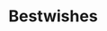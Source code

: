 # Bestwishes
<html> 
  
<head>
  <style>
:root {
  --primary-color: #ff00ff;
  --secondary-color: #00ffff;
  --text-color: #fff;
}

body {
  margin: 0;
  padding: 0;
  background-color: #000;
  background: url('https://images.unsplash.com/photo-1503264116251-35a269479413?auto=format&fit=crop&w=1950&q=80') no-repeat center center fixed;
  background-size: cover;
      
  color: var(--text-color);
  font-family: "Poppins", sans-serif;
  min-height: 100vh;
  display: flex;
  flex-direction: column;
  align-items: center;
  justify-content: center;
  overflow: hidden;
  position: relative;
  transition: background-color 2s ease;
}

body.sad-theme {
  background-color: #1a1a2e;
}

.sad-theme .wishes {
  color: #a5a5a5;
}

.sad-theme .star {
  animation: slowTwinkle 4s infinite;
}

@keyframes slowTwinkle {
  0%,
  100% {
    opacity: 0.1;
  }

  50% {
    opacity: 0.3;
  }
}

.stars {
  position: fixed;
  top: 0;
  left: 0;
  width: 100%;
  height: 100%;
  pointer-events: none;
  z-index: 0;
}

.star {
  position: absolute;
  background: #fff;
  border-radius: 50%;
  animation: twinkle var(--duration) infinite;
}

@keyframes twinkle {
  0%,
  100% {
    opacity: 0.2;
  }

  50% {
    opacity: 1;
  }
}

.start-btn,
.choice-btn {
  padding: 15px 30px;
  font-size: 20px;
  background: rgba(255, 255, 255, 0.1);
  backdrop-filter: blur(10px);
  border: 2px solid rgba(255, 255, 255, 0.5);
  border-radius: 10px;
  color: white;
  cursor: pointer;
  transition: all 0.3s ease;
  z-index: 2;
}

.start-btn {
  animation: glow 2s infinite;
}

.choice-btn {
  margin: 10px;
  font-size: 18px;
  opacity: 0;
}

.start-btn:hover,
.choice-btn:hover {
  background: rgba(255, 255, 255, 0.2);
  border-color: rgba(255, 255, 255, 0.8);
  box-shadow: 0 0 20px rgba(255, 255, 255, 0.3);
  transform: translateY(-2px);
}

@keyframes glow {
  0% {
    box-shadow: 0 0 20px rgba(255, 0, 255, 0.5);
  }

  50% {
    box-shadow: 0 0 40px rgba(255, 0, 255, 0.8);
  }

  100% {
    box-shadow: 0 0 20px rgba(255, 0, 255, 0.5);
  }
}

.hidden {
  display: none;
}

.wishes {
  text-align: center;
  font-size: 24px;
  margin: 20px;
  opacity: 0;
  font-family: "Dancing Script", cursive;
  text-shadow: 0 0 10px rgba(255, 255, 255, 0.3);
}

.emoji {
  position: absolute;
  font-size: 30px;
  pointer-events: none;
  z-index: 1;
}

.neon-text {
  text-shadow: 0 0 10px var(--primary-color), 0 0 20px var(--primary-color),
    0 0 30px var(--primary-color);
}

.message-container {
  max-width: 90%;
  width: 800px;
  text-align: center;
  padding: 30px;
  position: relative;
  z-index: 1;
}

@keyframes floatUp {
  0% {
    transform: translateY(0) translateX(0);
    opacity: 0;
  }

  10% {
    opacity: 1;
  }

  90% {
    opacity: 1;
  }

  100% {
    transform: translateY(-100vh) translateX(var(--random-x));
    opacity: 0;
  }
}

.mute-btn {
  position: fixed;
  bottom: 20px;
  right: 20px;
  width: 50px;
  height: 50px;
  border-radius: 50%;
  background: rgba(255, 255, 255, 0.1);
  backdrop-filter: blur(10px);
  border: 2px solid rgba(255, 255, 255, 0.5);
  color: white;
  font-size: 24px;
  cursor: pointer;
  z-index: 1000;
  display: flex;
  align-items: center;
  justify-content: center;
  transition: all 0.3s ease;
}

.mute-btn:hover {
  background: rgba(255, 255, 255, 0.2);
  transform: scale(1.1);
}

    </style>
</head>
<body id="body" onclick="fullScreen()">
  <div class="stars"></div>
  <button class="start-btn" id="startBtn">Click to Start ✨</button>
  <div id="wishesContainer" class="hidden">
    <div id="wishes" class="wishes"></div>
    <div id="choices" class="hidden">
      <button class="choice-btn" onclick="makeChoice('')">Aunty</button>
      <button class="choice-btn" onclick="makeChoice('bestfriend')">Best Friend</button>
    </div>
  </div>

  <audio id="bgMusic" src="https://hindi.djpunjab.app/load/MLNyCd86wmLEJPdPIiSd8Q==/Badhai%20Ho%20Badhai%20Janm%20Din%20Ki.mp3" loop></audio>
   <audio id="bestFriendMusic" src="https://hindi.djpunjab.app/load/cPnz7r4F4iEtdhKQGvl6Jw==/Yaara%20Teri%20Yaari%20Happy.mp3" loop></audio>

  <button id="muteButton" class="mute-btn">🔊</button>
<script>
    const wishes = [
  "Happiestt 19th Birthdayy Nivyaaaaaa... 🌟",
  "On your special day... ✨",
  "You are as rare and beautiful as the stars ✨",
  "This day is special because you were born on it! 🎂",
  "From your smile to your soul, you glow!💕",
  "Happy Birthday! 😚💕🌸🎂",
  
];

const bestFriendMessages = [
  "Yaara teri yaari ko maine toh khuda mana 🌟",
  "Teri dosti ne mujhe jeena sikhaya hai ✨",
  "Tere jaisa yaar kaha, kaha aisa yarana 💖",
  "Dosti ki hai, nibhani to padegi💕",
  "Koi dhundta hai kisi ko,😚",
  "Koi kisi ka sahara hai 🌟",
  "You're not just my friend Nivyaaaa,",
  "You're my favorite person to annoy! 😋",
  "Let's be Best Friends Forever! 🤗"
];

function createStars() {
  const starsContainer = document.createElement("div");
  starsContainer.className = "stars";
  for (let i = 0; i < 200; i++) {
    const star = document.createElement("div");
    star.className = "star";
    star.style.width = `${Math.random() * 3}px`;
    star.style.height = star.style.width;
    star.style.left = `${Math.random() * 100}%`;
    star.style.top = `${Math.random() * 100}%`;
    star.style.setProperty("--duration", `${Math.random() * 3 + 1}s`);
    starsContainer.appendChild(star);
  }
  document.body.appendChild(starsContainer);
}

function createEmoji() {
  const emojis = ["💖", "🌸", "✨", "🌼", "🎂", "🎈","🌻"];
  const emoji = document.createElement("div");
  emoji.className = "emoji";
  emoji.textContent = emojis[Math.floor(Math.random() * emojis.length)];
  emoji.style.left = Math.random() * window.innerWidth + "px";
  emoji.style.top = "-50px";
  document.body.appendChild(emoji);
  const animation = emoji.animate(
    [
      {
        transform: "translateY(0) rotate(0deg)"
      },
      {
        transform: `translateY(${window.innerHeight + 50}px) rotate(${
          Math.random() * 360
        }deg)`
      }
    ],
    {
      duration: 3000,
      easing: "linear"
    }
  );
  animation.onfinish = () => emoji.remove();
}

function stopAllMusic() {
  const audios = ["bgMusic", "GirlfriendMusic"];
  audios.forEach((id) => {
    const audio = document.getElementById(id);
    if (audio) {
      audio.pause();
      audio.currentTime = 0;
    }
  });
}

function playAudio(audioId) {
  const audio = document.getElementById(audioId);
  if (audio) {
    audio.volume = 0.5;
    audio.play().catch((err) => console.log("Audio play failed:", err));
  }
}
let emojiInterval;
async function typeWriter(text) {
  const wishesElement = document.getElementById("wishes");
  wishesElement.style.opacity = 1;
  wishesElement.innerHTML = "";
  wishesElement.className = "wishes neon-text";
  for (let char of text) {
    wishesElement.innerHTML += char;
    await new Promise((resolve) => setTimeout(resolve, 100));
  }
  await new Promise((resolve) => setTimeout(resolve, 1000));
}
let isMuted = false;
const muteButton = document.getElementById("muteButton");
muteButton.addEventListener("click", () => {
  const audios = ["bgMusic", "sisterMusic", "bestFriendMusic"];
  isMuted = !isMuted;
  audios.forEach((id) => {
    const audio = document.getElementById(id);
    if (audio) {
      audio.muted = isMuted;
    }
  });
  // Update button text
  muteButton.textContent = isMuted ? "🔇" : "🔊";
});
async function makeChoice(choice) {
  clearInterval(emojiInterval);
  const wishesElement = document.getElementById("wishes");
  document.getElementById("choices").style.display = "none";
  stopAllMusic();
  if (choice === "Aunty") {
    document.body.classList.add("sad-theme");
    const sisterAudio = document.getElementById("sisterMusic");
    sisterAudio.muted = isMuted;
    try {
      const playPromise = sisterAudio.play();
      if (playPromise !== undefined) {
        playPromise.catch((error) => {
          console.log("Audio play failed:", error);
        });
      }
    } catch (err) {
      console.log("Audio play failed:", err);
    }
    for (let message of sisterChat) {
      await typeWriter(message);
    }
    document.getElementById("choices").innerHTML = `
                    <button class="choice-btn" onclick="makeChoice('bestfriend')">Best Friend</button>
                `;
    document.getElementById("choices").style.display = "block";
    document.querySelector(".choice-btn").style.opacity = 1;
  } else {
    document.body.classList.remove("sad-theme");
    const bestFriendAudio = document.getElementById("bestFriendMusic");
    bestFriendAudio.muted = isMuted;
    try {
      const playPromise = bestFriendAudio.play();
      if (playPromise !== undefined) {
        playPromise.catch((error) => {
          console.log("Audio play failed:", error);
        });
      }
    } catch (err) {
      console.log("Audio play failed:", err);
    }
    emojiInterval = setInterval(createEmoji, 300);
    for (let message of bestFriendMessages) {
      await typeWriter(message);
    }
    setTimeout(() => {
      setTimeout(() => {
        window.open(
          "https://www.instagram.com/direct/t/harshpreet_singh_honey",
          "_blank"
        );
        wishesElement.innerHTML =
          "Check your Whtsapp Nivyudiii, !📱✨<br>💖I am there💖";
      }, 1000);
    }, 2000);
  }
}
document.getElementById("startBtn").addEventListener("click", async () => {
  document.getElementById("startBtn").style.display = "none";
  document.getElementById("wishesContainer").classList.remove("hidden");
  const bgAudio = document.getElementById("bgMusic");
  bgAudio.muted = isMuted;
  try {
    const playPromise = bgAudio.play();
    if (playPromise !== undefined) {
      playPromise.catch((error) => {
        console.log("Audio play failed:", error);
      });
    }
  } catch (err) {
    console.log("Audio play failed:", err);
  }
  emojiInterval = setInterval(createEmoji, 300);
  for (let wish of wishes) {
    await typeWriter(wish);
  }
  document.getElementById("choices").classList.remove("hidden");
  document.querySelectorAll(".choice-btn").forEach((btn) => {
    btn.style.opacity = 1;
  });
});
document.addEventListener("click", async function initAudio() {
  const audios = ["bgMusic", "sisterMusic", "bestFriendMusic"];
  for (let id of audios) {
    const audio = document.getElementById(id);
    try {
      await audio.play();
      audio.pause();
      audio.currentTime = 0;
    } catch (err) {
      console.log("Audio initialization failed:", err);
    }
  }
  document.removeEventListener("click", initAudio);
});

createStars();
let honey = document.getElementById("body");
function fullScreen() {
  honey.requestFullscreen();
}

  </script>
  </html>

